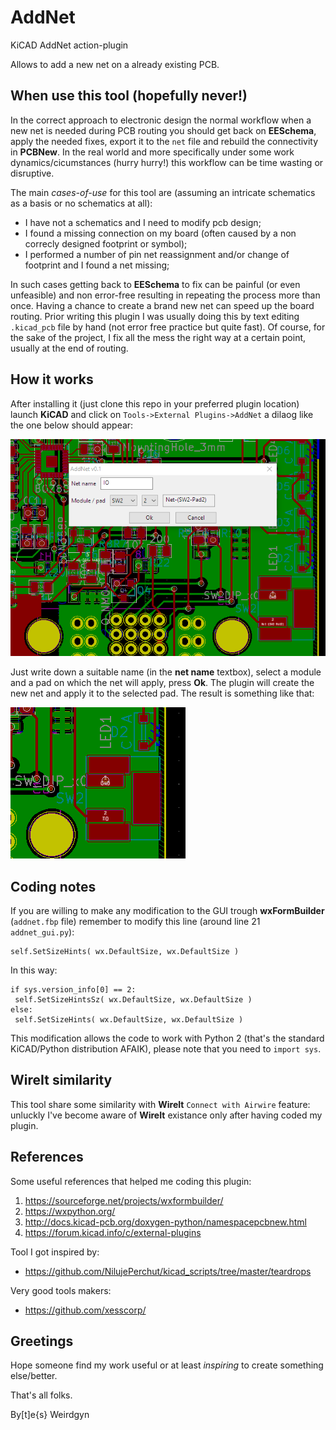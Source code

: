 # AddNet
KiCAD AddNet action-plugin

Allows to add a new net on a already existing PCB.

## When use this tool (hopefully never!)

In the correct approach to electronic design the normal workflow when a new net is needed during PCB routing you should get back on __EESchema__, apply the needed fixes, export it to the ```net``` file and rebuild the connectivity in __PCBNew__.
In the real world and more specifically under some work dynamics/cicumstances (hurry hurry!) this workflow can be time wasting or disruptive.

The main *cases-of-use* for this tool are (assuming an intricate schematics as a basis or no schematics at all):
- I have not a schematics and I need to modify pcb design;
- I found a missing connection on my board (often caused by a non correcly designed footprint or symbol);
- I performed a number of pin net reassignment and/or change of footprint and I found a net missing;

In such cases getting back to __EESchema__ to fix  can be painful (or even unfeasible) and non error-free resulting in repeating the process more than once. Having a chance to create a brand new net can speed up the board routing. Prior writing this plugin I was usually doing this by text editing ```.kicad_pcb``` file by hand (not error free practice but quite fast).
Of course, for the sake of the project, I fix all the mess the right way at a certain point, usually at the end of routing.

## How it works

After installing it (just clone this repo in your preferred plugin location) launch __KiCAD__ and click on ```Tools->External Plugins->AddNet``` a dilaog like the one below should appear:

![AddNet dialog](pictures/addnet_dialog.PNG?raw=true "AddNet dialog")

Just write down a suitable name (in the __net name__ textbox), select a module and a pad on which the net will apply, press __Ok__.
The plugin will create the new net and apply it to the selected pad.
The result is something like that:

![Addnet result](pictures/addnet_result.PNG?raw=true "AddNet result")

## Coding notes

If you are willing to make any modification to the GUI trough __wxFormBuilder__ (```addnet.fbp``` file) remember to modify this line (around line 21 ```addnet_gui.py```):
```
self.SetSizeHints( wx.DefaultSize, wx.DefaultSize )
```
In this way:
```
if sys.version_info[0] == 2:
 self.SetSizeHintsSz( wx.DefaultSize, wx.DefaultSize )
else:
 self.SetSizeHints( wx.DefaultSize, wx.DefaultSize )
```
This modification allows the code to work with Python 2 (that's the standard KiCAD/Python distribution AFAIK), please note that you need to ```import sys```. 

## WireIt similarity

This tool share some similarity with __WireIt__ ```Connect with Airwire``` feature: unluckly I've become aware of __WireIt__ existance only after having coded my plugin.

## References
Some useful references that helped me coding this plugin:
1. https://sourceforge.net/projects/wxformbuilder/
2. https://wxpython.org/
3. http://docs.kicad-pcb.org/doxygen-python/namespacepcbnew.html
4. https://forum.kicad.info/c/external-plugins

Tool I got inspired by:
- https://github.com/NilujePerchut/kicad_scripts/tree/master/teardrops

Very good tools makers:
- https://github.com/xesscorp/

## Greetings
Hope someone find my work useful or at least *inspiring* to create something else/better.

That's all folks.

By[t]e{s}
 Weirdgyn
